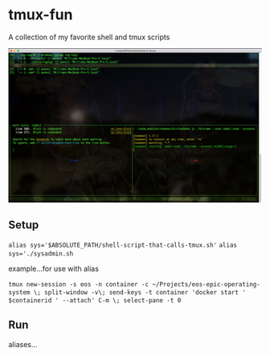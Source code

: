 # tmux-fun
A collection of my favorite shell and tmux scripts

![SessionsView](/img/sessions-view.png)

## Setup

`alias sys='$ABSOLUTE_PATH/shell-script-that-calls-tmux.sh'`
`alias sys='./sysadmin.sh`

example...for use with alias
```
tmux new-session -s eos -n container -c ~/Projects/eos-epic-operating-system \; split-window -v\; send-keys -t container 'docker start ' $containerid ' --attach' C-m \; select-pane -t 0
```
## Run

aliases...